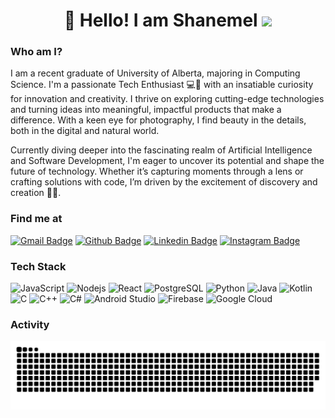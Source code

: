 <h1 align='center'>👋 Hello! I am Shanemel <img height="30px" src="https://emojis.slackmojis.com/emojis/images/1531849430/4246/blob-sunglasses.gif?1531849430"></h1>

### Who am I?
I am a recent graduate of University of Alberta, majoring in Computing Science. I'm a passionate Tech Enthusiast 💻📸 with an insatiable curiosity for innovation and creativity. I thrive on exploring cutting-edge technologies and turning ideas into meaningful, impactful products that make a difference. With a keen eye for photography, I find beauty in the details, both in the digital and natural world.

Currently diving deeper into the fascinating realm of Artificial Intelligence and Software Development, I'm eager to uncover its potential and shape the future of technology. Whether it’s capturing moments through a lens or crafting solutions with code, I’m driven by the excitement of discovery and creation 🚀✨.

### Find me at
[![Gmail Badge](https://img.shields.io/badge/-Gmail-d14836?style=flat-square&logo=Gmail&logoColor=white&link=mailto:shanemelasuncion@gmail.com)](mailto:shanemelasuncion@gmail.com)
[![Github Badge](http://img.shields.io/badge/-Github-black?style=flat-square&logo=github&link=https://github.com/Defcon27/)](https://github.com/ShanemelAsuncion/) 
[![Linkedin Badge](https://img.shields.io/badge/-LinkedIn-blue?style=flat-square&logo=Linkedin&logoColor=white&link=https://www.linkedin.com/in/shanemel/)](https://www.linkedin.com/in/shanemel)
[![Instagram Badge](https://img.shields.io/badge/-Instagram-E4405F?style=flat-square&logo=instagram&logoColor=white&link=https://www.instagram.com/seyn.3/)](https://www.instagram.com/seyn.3/)


### Tech Stack
![JavaScript](https://img.shields.io/badge/JavaScript-F7DF1E?logo=javascript&logoColor=black)
![Nodejs](https://img.shields.io/badge/Node.js-43853D?logo=node.js&logoColor=white)
![React](https://img.shields.io/badge/React-20232A?logo=react&logoColor=61DAFB)
![PostgreSQL](https://img.shields.io/badge/PostgreSQL-316192?logo=postgresql&logoColor=white)
![Python](https://img.shields.io/badge/Python-3776AB?logo=python&logoColor=white)
![Java](https://img.shields.io/badge/Java-007396?logo=java&logoColor=white)
![Kotlin](https://img.shields.io/badge/Kotlin-0095D5?logo=kotlin&logoColor=white)
![C](https://img.shields.io/badge/C-A8B9CC?logo=c&logoColor=white)
![C++](https://img.shields.io/badge/C++-00599C?logo=c%2B%2B&logoColor=white)
![C#](https://img.shields.io/badge/C%23-239120?logo=csharp&logoColor=white)
![Android Studio](https://img.shields.io/badge/Android_Studio-3DDC84?logo=android-studio&logoColor=white)
![Firebase](https://img.shields.io/badge/Firebase-FFCA28?logo=firebase&logoColor=black)
![Google Cloud](https://img.shields.io/badge/Google_Cloud-4285F4?logo=google-cloud&logoColor=white)

### Activity
![GitHub Contribution Snake](https://raw.githubusercontent.com/ShanemelAsuncion/ShanemelAsuncion/refs/heads/output/github-contribution-grid-snake.svg)

